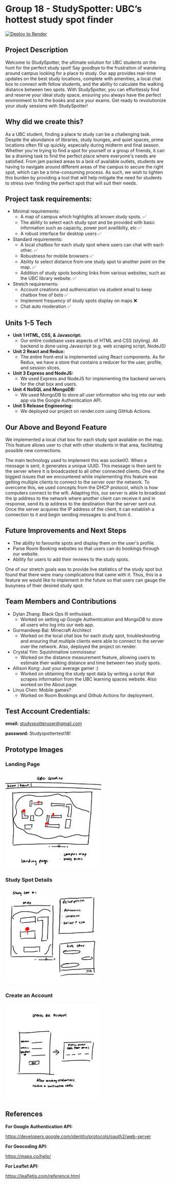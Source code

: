 # Group 18 - StudySpotter: UBC’s hottest study spot finder

[![Deploy to Render](https://github.com/ubc-cpsc455-2024S/project-18_fps_addicts/actions/workflows/deploy.yml/badge.svg)](https://github.com/ubc-cpsc455-2024S/project-18_fps_addicts/actions/workflows/deploy.yml)


## Project Description

Welcome to StudySpotter, the ultimate solution for UBC students 
on the hunt for the perfect study spot! Say goodbye to the frustration 
of wandering around campus looking for a place to study. Our app provides 
real-time updates on the best study locations, complete with amenities, a local chat box 
to connect with fellow students, and the ability to calculate the walking distance between 
two spots. With StudySpotter, you can effortlessly find and reserve your ideal study space, 
ensuring you always have the perfect environment to hit the books and ace your exams. 
Get ready to revolutionize your study sessions with StudySpotter!

## Why did we create this?

As a UBC student, finding a place to study can be a challenging task. Despite the abundance of libraries, study lounges, and quiet spaces, prime locations often fill up quickly, especially during midterm and final season. Whether you're trying to find a spot for yourself or a group of friends, it can be a draining task to find the perfect place where everyone's needs are satisfied. From jam packed areas to a lack of available outlets, students are having to navigate around different areas of the campus to secure the right spot, which can be a time-consuming process. As such, we wish to lighten this burden by providing a tool that will help mitigate the need for students to stress over finding the perfect spot that will suit their needs.

## Project task requirements:

- Minimal requirements:
  * A map of campus which highlights all known study spots. ✅
  * The ability to select each study spot and be provided with basic information such as capacity, power port availibilty, etc ✅
  * A robust interface for desktop users ✅
- Standard requirements:
  * A local chatbox for each study spot where users can chat with each other. ✅
  * Robustness for mobile browsers ✅
  * Ability to select distance from one study spot to another point on the map. ✅
  * Addition of study spots booking links from various websites, such as the UBC library website. ✅
- Stretch requirements:
  * Account creations and authenication via student email to keep chatbox free of bots ✅
  * Implement frequency of study spots display on maps ❌
  * Chat auto moderation ✅

## Units 1-5 Tech
- **Unit 1 HTML, CSS, & Javascript:**
  -  Our entire codebase uses aspects of HTML and CSS (styling). All backend is done using Javascript (e.g. web scraping script, NodeJS)
- **Unit 2 React and Redux:**
  - The entire front-end is implemented using React components. As for Redux, we have a store that contains a reducer for the user, profile, and session slices.
- **Unit 3 Express and NodeJS:**
  - We used Express and NodeJS for implementing the backend servers for the chat box and users.
- **Unit 4 NoSQL and MongoDB:**
  - We used MongoDB to store all user information who log into our web app via the Google Authentication API.
- **Unit 5 Release Engineering:**
  - We deployed our project on render.com using GitHub Actions.

## Our Above and Beyond Feature
We implemented a local chat box for each study spot available on the map. This feature allows user to chat with other students in that area, facilitating possible new connections.

The main technology used to implement this was socketIO. When a message is sent, it generates a unique UUID. This message is then sent to the server where it is broadcasted to all other connected clients. One of the biggest issues that we encountered while implementing this feature was getting multiple clients to connect to the server over the network. To overcome this, we used concepts from the DHCP protocol, which is how computers connect to the wifi. Adapting this, our server is able to broadcast the ip address to the network where another client can receive it and in response, send its ip address to the destination that the server sent out. Once the server acquires the IP address of the client, it can establish a connection to it and begin sending messages to and from it. 


## Future Improvements and Next Steps
- The ability to favourite spots and display them on the user's profile.
- Parse Room Booking websites so that users can do bookings through our website.
- Ability for users to add their reviews to the study spots.

One of our stretch goals was to provide live statistics of the study spot but found that there were many complications that came with it. Thus, this is a feature we would like to implement in the future so that users can gauge the busyness of their desired study spot.

## Team Members and Contributions

- Dylan Zhang: Black Ops III enthusiast.
  - Worked on setting up Google Authentication and MongoDB to store all users who log into our web app.
- Gurmandeep Bal: Minecraft Architect
  - Worked on the local chat box for each study spot, troubleshooting and ensuring that multiple clients were able to connect to the server over the network. Also, deployed the project on render.
- Crystal Yim: Squishmallow connoisseur 
  - Worked on the distance measurement feature, allowing users to estimate their walking distance and time between two study spots.
- Allison Kong: Just your average gamer :)
  - Worked on obtaining the study spot data by writing a script that scrapes information from the UBC learning spaces website. Also worked on the About page.
- Linus Chen: Mobile games?
  - Worked on Room Bookings and Github Actions for deployment.


## Test Account Credentials:

**email:** studyspotteruser@gmail.com

**password:** Studyspottertest18!

 
## Prototype Images
### Landing Page
<img src="images/sketch_1.jpg" width="300px">

### Study Spot Details
<img src="images/sketch_2.jpg" width="300px">

### Create an Account 
<img src="images/sketch_3.jpg" width="300px">


## References

**For Google Authentication API:**

https://developers.google.com/identity/protocols/oauth2/web-server

**For Geocoding API:**

https://maps.co/help/

**For Leaflet API:**

https://leafletjs.com/reference.html




